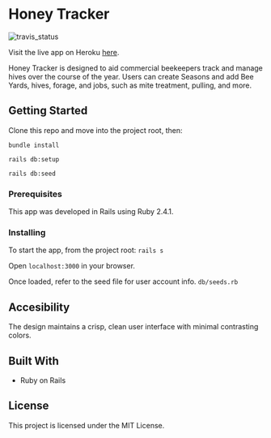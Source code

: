 # Honey Tracker
![travis_status](https://travis-ci.org/podoglyph/honey_tracker.svg?branch=master)

Visit the live app on Heroku [here](https://honey-tracker.herokuapp.com).

Honey Tracker is designed to aid commercial beekeepers track and manage hives over the course of the year. Users can create Seasons and add Bee Yards, hives, forage, and jobs, such as mite treatment, pulling, and more.

## Getting Started

Clone this repo and move into the project root, then:

`bundle install`

`rails db:setup`

`rails db:seed`


### Prerequisites

This app was developed in Rails using Ruby 2.4.1.

### Installing

To start the app, from the project root:
`rails s`

Open `localhost:3000` in your browser.

Once loaded, refer to the seed file for user account info.
`db/seeds.rb`

## Accesibility

The design maintains a crisp, clean user interface with minimal contrasting colors.

## Built With

* Ruby on Rails

## License

This project is licensed under the MIT License.
